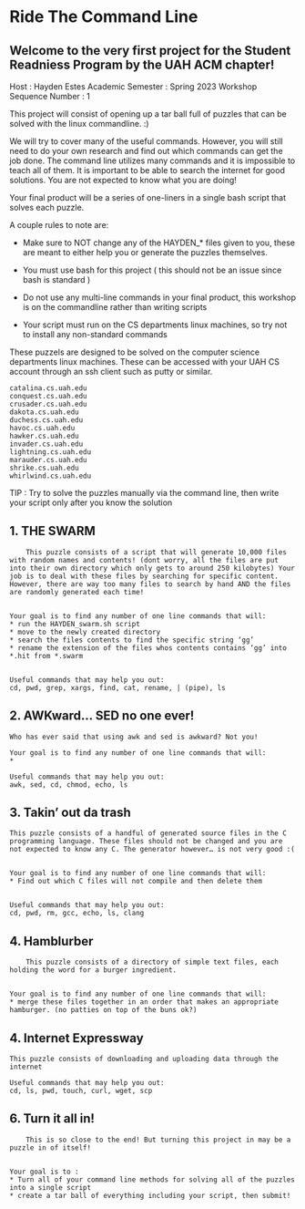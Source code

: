 ﻿# Ride The Command Line
## Welcome to the very first project for the Student Readniess Program by the UAH ACM chapter!

Host : Hayden Estes
Academic Semester : Spring 2023
Workshop Sequence Number : 1

This project will consist of opening up a tar ball full of puzzles that can be solved with the linux commandline. :)


We will try to cover many of the useful commands. However, you will still need to do your own research and find out which commands can get the job done. The command line utilizes many commands and it is impossible to teach all of them. It is important to be able to search the internet for good solutions. You are not expected to know what you are doing!


Your final product will be a series of one-liners in a single bash script that solves each puzzle. 


A couple rules to note are:
* Make sure to NOT change any of the HAYDEN_* files given to you, these are meant to either help you or generate the puzzles themselves.


* You must use bash for this project ( this should not be an issue since bash is standard )


* Do not use any multi-line commands in your final product, this workshop is on the commandline rather than writing scripts


* Your script must run on the CS departments linux machines, so try not to install any non-standard commands


These puzzels are designed to be solved on the computer science departments linux machines.
These can be accessed with your UAH CS account through an ssh client such as putty or similar.


    catalina.cs.uah.edu
    conquest.cs.uah.edu
    crusader.cs.uah.edu
    dakota.cs.uah.edu
    duchess.cs.uah.edu
    havoc.cs.uah.edu
    hawker.cs.uah.edu
    invader.cs.uah.edu
    lightning.cs.uah.edu
    marauder.cs.uah.edu
    shrike.cs.uah.edu
    whirlwind.cs.uah.edu

TIP : Try to solve the puzzles manually via the command line, then write your script only after you know the solution


## 1. THE SWARM
        
        This puzzle consists of a script that will generate 10,000 files with random names and contents! (dont worry, all the files are put into their own directory which only gets to around 250 kilobytes) Your job is to deal with these files by searching for specific content. However, there are way too many files to search by hand AND the files are randomly generated each time!


    Your goal is to find any number of one line commands that will:
    * run the HAYDEN_swarm.sh script
    * move to the newly created directory
    * search the files contents to find the specific string ‘gg’ 
    * rename the extension of the files whos contents contains ‘gg’ into *.hit from *.swarm


    Useful commands that may help you out:
    cd, pwd, grep, xargs, find, cat, rename, | (pipe), ls


## 2. AWKward... SED no one ever!


    Who has ever said that using awk and sed is awkward? Not you! 

    Your goal is to find any number of one line commands that will:
    * 

    Useful commands that may help you out:
    awk, sed, cd, chmod, echo, ls


## 3. Takin’ out da trash


    This puzzle consists of a handful of generated source files in the C programming language. These files should not be changed and you are not expected to know any C. The generator however… is not very good :(


    Your goal is to find any number of one line commands that will:
    * Find out which C files will not compile and then delete them


    Useful commands that may help you out:
    cd, pwd, rm, gcc, echo, ls, clang


## 4. Hamblurber


        This puzzle consists of a directory of simple text files, each holding the word for a burger ingredient.


    Your goal is to find any number of one line commands that will:
    * merge these files together in an order that makes an appropriate hamburger. (no patties on top of the buns ok?) 


## 4. Internet Expressway


    This puzzle consists of downloading and uploading data through the internet

    Useful commands that may help you out:
    cd, ls, pwd, touch, curl, wget, scp

## 6. Turn it all in!

        This is so close to the end! But turning this project in may be a puzzle in of itself! 


    Your goal is to :
    * Turn all of your command line methods for solving all of the puzzles into a single script
    * create a tar ball of everything including your script, then submit!


